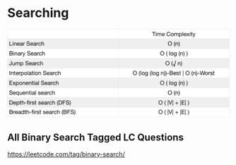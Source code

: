 # Searching 





![Searching O](Searching-Algorithms.png)


## All Binary Search Tagged LC Questions

https://leetcode.com/tag/binary-search/
